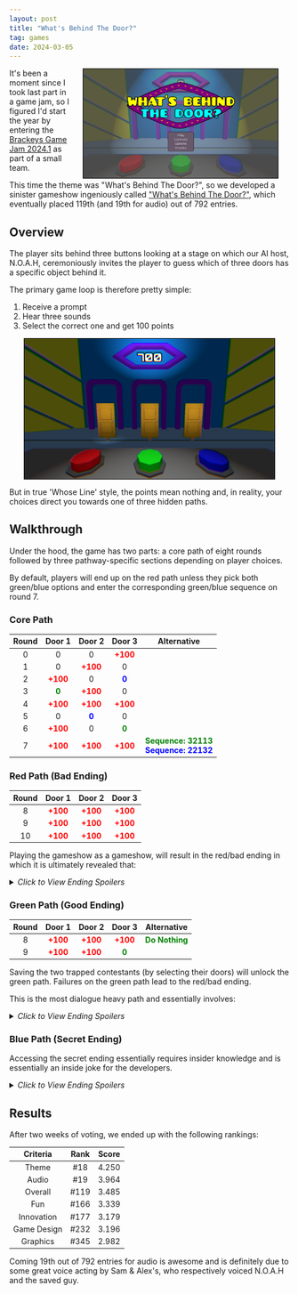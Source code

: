 ```yaml
---
layout: post
title: "What's Behind The Door?"
tag: games
date: 2024-03-05
---
```


[<img style="float: right; border: 1px solid black" alt="WBTD Screenshot." hspace="20" src="/assets/posts/whatsbehindthedoor/menu.png" width="350px">](/assets/posts/whatsbehindthedoor/menu.png)

It's been a moment since I took last part in a game jam, so I figured I'd start the year by entering the <a href="https://itch.io/jam/brackeys-11">Brackeys Game Jam 2024.1</a> as part of a small team.

This time the theme was "What's Behind The Door?", so we developed a sinister gameshow ingeniously called <a href="https://mattravenhall.itch.io/whats-behind-the-door">"What's Behind The Door?"</a>, which eventually placed 119th (and 19th for audio) out of 792 entries.

## Overview
The player sits behind three buttons looking at a stage on which our AI host, N.O.A.H, ceremoniously invites the player to guess which of three doors has a specific object behind it.

The primary game loop is therefore pretty simple:
1. Receive a prompt
2. Hear three sounds
3. Select the correct one and get 100 points

<img style="display: block; margin: 0 auto; border: 1px solid black" alt="Example door selection." hspace="20" src="/assets/posts/whatsbehindthedoor/doors.png" width="450px">

But in true 'Whose Line' style, the points mean nothing and, in reality, your choices direct you towards one of three hidden paths.

## Walkthrough
Under the hood, the game has two parts: a core path of eight rounds followed by three pathway-specific sections depending on player choices.

By default, players will end up on the red path unless they pick both green/blue options and enter the corresponding green/blue sequence on round 7.

### Core Path

| Round | Door 1 | Door 2 | Door 3 | Alternative |
| :---: | :----: | :----: | :----: | :---: |
| 0 | 0 | 0 | <span style="color:red;font-weight:bold;">+100</span> | |
| 1 | 0 | <span style="color:red;font-weight:bold;">+100</span> | 0 | |
| 2 | <span style="color:red;font-weight:bold;">+100</span> | 0 | <span style="color:blue;font-weight:bold;">0</span> | |
| 3 | <span style="color:green;font-weight:bold;">0</span> | <span style="color:red;font-weight:bold;">+100</span> | 0 | |
| 4 | <span style="color:red;font-weight:bold;">+100</span> | <span style="color:red;font-weight:bold;">+100</span> | <span style="color:red;font-weight:bold;">+100</span> | |
| 5 | 0 | <span style="color:blue;font-weight:bold;">0</span> | 0 | |
| 6 | <span style="color:red;font-weight:bold;">+100</span> | 0 | <span style="color:green;font-weight:bold;">0</span> |
| 7 | <span style="color:red;font-weight:bold;">+100</span> | <span style="color:red;font-weight:bold;">+100</span> | <span style="color:red;font-weight:bold;">+100</span> | <span style="color:green;font-weight:bold;">Sequence: 32113</span><br><span style="color:blue;font-weight:bold;">Sequence: 22132</span> |

### Red Path (Bad Ending)

| Round | Door 1 | Door 2 | Door 3 |
| :---: | :----: | :----: | :----: |
| 8 | <span style="color:red;font-weight:bold;">+100</span> | <span style="color:red;font-weight:bold;">+100</span> | <span style="color:red;font-weight:bold;">+100</span> |
| 9 | <span style="color:red;font-weight:bold;">+100</span> | <span style="color:red;font-weight:bold;">+100</span> | <span style="color:red;font-weight:bold;">+100</span> |
| 10 | <span style="color:red;font-weight:bold;">+100</span> | <span style="color:red;font-weight:bold;">+100</span> | <span style="color:red;font-weight:bold;">+100</span> |

Playing the gameshow as a gameshow, will result in the red/bad ending in which it is ultimately revealed that:

<details>
        <summary><i>Click to View Ending Spoilers</i></summary>
        You are trapped and eventually end up behind one of the doors.
</details>

### Green Path (Good Ending)

| Round | Door 1 | Door 2 | Door 3 | Alternative |
| :---: | :----: | :----: | :----: | :---: |
| 8 | <span style="color:red;font-weight:bold;">+100</span> | <span style="color:red;font-weight:bold;">+100</span> | <span style="color:red;font-weight:bold;">+100</span> | <span style="color:green;font-weight:bold;">Do Nothing</span> |
| 9 | <span style="color:red;font-weight:bold;">+100</span> | <span style="color:red;font-weight:bold;">+100</span> | <span style="color:green;font-weight:bold;">0</span> | |

Saving the two trapped contestants (by selecting their doors) will unlock the green path. Failures on the green path lead to the red/bad ending.

This is the most dialogue heavy path and essentially involves:
<details>
        <summary><i>Click to View Ending Spoilers</i></summary>
        Disabling N.O.A.H and re-taking control of the ship.
</details>

### Blue Path (Secret Ending)
Accessing the secret ending essentially requires insider knowledge and is essentially an inside joke for the developers.

<details>
        <summary><i>Click to View Ending Spoilers</i></summary>
        The spirit of TV detective Columbo overpowers N.O.A.H and takes control of the ship.
</details>

## Results
After two weeks of voting, we ended up with the following rankings:

| Criteria | Rank | Score |
| :------: | :--: | :---: |
| Theme | #18 | 4.250 |
| Audio | #19 | 3.964 |
| Overall | #119 | 3.485 |
| Fun | #166 | 3.339 |
| Innovation | #177 | 3.179 |
| Game Design | #232 | 3.196 |
| Graphics | #345 | 2.982 |

Coming 19th out of 792 entries for audio is awesome and is definitely due to some great voice acting by Sam & Alex's, who respectively voiced N.O.A.H and the saved guy.
